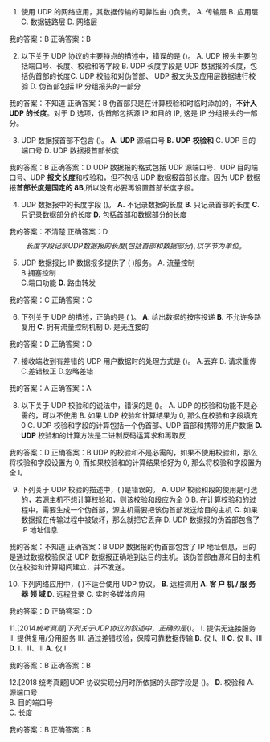01. 使用 UDP 的网络应用，其数据传输的可靠性由 ()负责。
A. 传输层  B. 应用层  C. 数据链路层  D. 网络层

我的答案：B
正确答案：B

02. 以下关于 UDP 协议的主要特点的描述中，错误的是 ()。
A. UDP 报头主要包括端口号、长度、校验和等字段
B. UDP 长度字段是 UDP 数据报的长度，包括伪首部的长度C. UDP 校验和对伪首部、 UDP 报文头及应用层数据进行校验 
D. 伪首部包括 IP 分组报头的一部分

我的答案：不知道
正确答案：B 伪首部只是在计算校验和时临时添加的，**不计入 UDP 的长度**。对于 D 选项，伪首部包括源 IP 和目的 IP, 这是 IP 分组报头的一部分。

03. UDP 数据报首部不包含 ()。
$\mathbf{A. }$ $\mathbf{UDP}$ 源端口号
$\mathbf{B.~UDP~校验和}$
C. UDP 目的端口号
D. UDP 数据报首部长度

我的答案：B
正确答案：D UDP 数据报的格式包括 UDP 源端口号、UDP 目的端口号、UDP **报文长度**和校验和，但不包括 UDP 数据报首部长度。因为 UDP 数据报**首部长度是国定的 8B**,所以没有必要再设置首部长度字段。

04. UDP 数据报中的长度字段 ()。
$\mathbf{A.}$ 不记录数据的长度
$\mathbf{B} .$ 只记录首部的长度
$\mathbf{C}.$ 只记录数据部分的长度
$\mathbf{D. }$ 包括首部和数据部分的长度

我的答案：不清楚
正确答案：D $$长度字段记录UDP数据报的长度(包括首部和数据部分),以字节为单位。$$

05. UDP 数据报比 IP 数据报多提供了 ( )服务。
A. 流量控制   
B.拥塞控制   
C.端口功能
$\mathbf{D} .$ 路由转发

我的答案：C
正确答案：C

06. 下列关于 UDP 的描述，正确的是 ( )。
$\mathbf{A}.$ 给出数据的按序投递
$\mathbf{B. }$ 不允许多路复用
$\mathbf{C} .$ 拥有流量控制机制
D. 是无连接的

我的答案：D
正确答案：D

07. 接收端收到有差错的 UDP 用户数据时的处理方式是 ()。
A.丟弃 B. 请求重传 C.差错校正 D.忽略差错

我的答案：A
正确答案：A

08. 以下关于 UDP 校验和的说法中，错误的是 ()。
A. UDP 的校验和功能不是必需的，可以不使用
B. 如果 UDP 校验和计算结果为 0, 那么在校验和字段填充 0
C. UDP 校验和字段的计算包括一个伪首部、UDP 首部和携带的用户数据
$\mathbf{D. }$ $\mathbf{UDP}$ 校验和的计算方法是二进制反码运算求和再取反

我的答案：D
正确答案：B UDP 的校验和不是必需的，如果不使用校验和，那么将校验和字段设置为 0, 而如果校验和的计算结果恰好为 0, 那么将校验和字段置为全 l。

09. 下列关于 UDP 校验的描述中，( )是错误的。
A. UDP 校验和段的使用是可选的，若源主机不想计算校验和，则该校验和段应为全 0 
B. 在计算校验和的过程中，需要生成一个伪首部，源主机需要把该伪首部发送给目的主机 
$\mathbf{C.}$ 如果数据报在传输过程中被破坏，那么就把它丢弃
D. UDP 数据报的伪首部包含了 IP 地址信息

我的答案：不知道
正确答案：B UDP 数据报的伪首部包含了 IP 地址信息，目的是通过数据校验保证 UDP 数据报正确地到达目的主机。该伪首部由源和目的主机仅在校验和计算期间建立，并不发送。

10. 下列网络应用中，( )不适合使用 UDP 协议。
$\mathbf{B}.$ 远程调用
$\mathbf{A. }\textbf{ 客 户 机 / 服 务 器 领 域 }$
$\mathbf{D} .$ 远程登录
C. 实时多媒体应用

我的答案：D
正确答案：D

$11.[2014统考真题]下列关于UDP协议的叙述中，正确的是()$。
I. 提供无连接服务
II. 提供复用/分用服务
III. 通过差错校验，保障可靠数据传输
$\mathbf{B}.$ 仅 I、II   $\mathbf{C}.$ 仅 II、III $\mathbf{D}.$ I、II、III
$\mathbf{A.}$ 仅 I

我的答案：B
正确答案：B

12.[2018 统考真题]UDP 协议实现分用时所依据的头部字段是 ()。
$\mathbf{D}.$ 校验和
A. 源端口号   
B. 目的端口号   
C. 长度

我的答案：B
正确答案：B